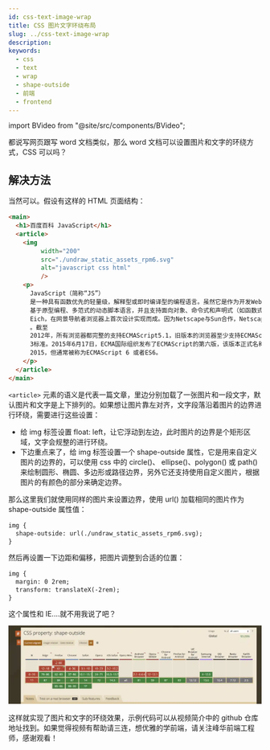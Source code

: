 ```yaml
---
id: css-text-image-wrap
title: CSS 图片文字环绕布局
slug: ../css-text-image-wrap
description: 
keywords:
  - css
  - text
  - wrap
  - shape-outside
  - 前端
  - frontend
---
```


import BVideo from "@site/src/components/BVideo";

<BVideo src="//player.bilibili.com/player.html?aid=501568042&bvid=BV1jN411R7iy&cid=293299086&page=1"/>

都说写网页跟写 word 文档类似，那么 word 文档可以设置图片和文字的环绕方式，CSS 可以吗？

## 解决方法

当然可以。假设有这样的 HTML 页面结构：

```html
<main>
  <h1>百度百科 JavaScript</h1>
  <article>
    <img
         width="200"
         src="./undraw_static_assets_rpm6.svg"
         alt="javascript css html"
         />
    <p>
      JavaScript（简称“JS”）
      是一种具有函数优先的轻量级，解释型或即时编译型的编程语言。虽然它是作为开发Web页面的脚本语言而出名，但是它也被用到了很多非浏览器环境中，JavaScript
      基于原型编程、多范式的动态脚本语言，并且支持面向对象、命令式和声明式（如函数式编程）风格。JavaScript在1995年由Netscape公司的Brendan
      Eich，在网景导航者浏览器上首次设计实现而成。因为Netscape与Sun合作，Netscape管理层希望它外观看起来像Java，因此取名为JavaScript。但实际上它的语法风格与Self及Scheme较为接近。JavaScript的标准是ECMAScript
      。截至
      2012年，所有浏览器都完整的支持ECMAScript5.1，旧版本的浏览器至少支持ECMAScript
      3标准。2015年6月17日，ECMA国际组织发布了ECMAScript的第六版，该版本正式名称为ECMAScript
      2015，但通常被称为ECMAScript 6 或者ES6。
    </p>
  </article>
</main>
```

`<article>` 元素的语义是代表一篇文章，里边分别加载了一张图片和一段文字，默认图片和文字是上下排列的。如果想让图片靠左对齐，文字段落沿着图片的边界进行环绕，需要进行这些设置：

- 给 img 标签设置 float: left，让它浮动到左边，此时图片的边界是个矩形区域，文字会规整的进行环绕。
- 下边重点来了，给 img 标签设置一个 shape-outside 属性，它是用来自定义图片的边界的，可以使用 css 中的 circle()、 ellipse()、polygon() 或 path() 来绘制圆形、椭圆、多边形或路径边界，另外它还支持使用自定义图片，根据图片的有颜色的部分来确定边界。

那么这里我们就使用同样的图片来设置边界，使用 url() 加载相同的图片作为 shape-outside 属性值：

```
img {
  shape-outside: url(./undraw_static_assets_rpm6.svg);
}
```

然后再设置一下边距和偏移，把图片调整到合适的位置：

```
img {
  margin: 0 2rem;
  transform: translateX(-2rem);
}
```

这个属性和 IE....就不用我说了吧？

![support.png](./img/caniuse.webp)

这样就实现了图片和文字的环绕效果，示例代码可以从视频简介中的 github 仓库地址找到。如果觉得视频有帮助请三连，想优雅的学前端，请关注峰华前端工程师，感谢观看！